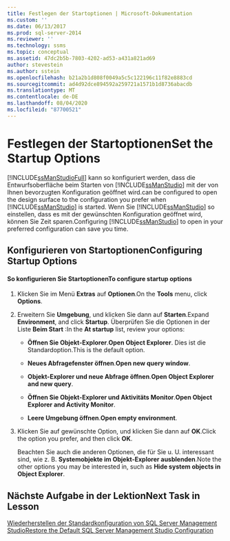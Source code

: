 ```yaml
---
title: Festlegen der Startoptionen | Microsoft-Dokumentation
ms.custom: ''
ms.date: 06/13/2017
ms.prod: sql-server-2014
ms.reviewer: ''
ms.technology: ssms
ms.topic: conceptual
ms.assetid: 47dc2b5b-7803-4202-ad53-a431a821ad69
author: stevestein
ms.author: sstein
ms.openlocfilehash: b21a2b1d808f0049a5c5c122196c11f82e8883cd
ms.sourcegitcommit: ad4d92dce894592a259721a1571b1d8736abacdb
ms.translationtype: MT
ms.contentlocale: de-DE
ms.lasthandoff: 08/04/2020
ms.locfileid: "87700521"
---
```

# <a name="set-the-startup-options"></a><span data-ttu-id="69e82-102">Festlegen der Startoptionen</span><span class="sxs-lookup"><span data-stu-id="69e82-102">Set the Startup Options</span></span>
  [!INCLUDE[ssManStudioFull](../../includes/ssmanstudiofull-md.md)] <span data-ttu-id="69e82-103">kann so konfiguriert werden, dass die Entwurfsoberfläche beim Starten von [!INCLUDE[ssManStudio](../../includes/ssmanstudio-md.md)] mit der von Ihnen bevorzugten Konfiguration geöffnet wird.</span><span class="sxs-lookup"><span data-stu-id="69e82-103">can be configured to open the design surface to the configuration you prefer when [!INCLUDE[ssManStudio](../../includes/ssmanstudio-md.md)] is started.</span></span> <span data-ttu-id="69e82-104">Wenn Sie [!INCLUDE[ssManStudio](../../includes/ssmanstudio-md.md)] so einstellen, dass es mit der gewünschten Konfiguration geöffnet wird, können Sie Zeit sparen.</span><span class="sxs-lookup"><span data-stu-id="69e82-104">Configuring [!INCLUDE[ssManStudio](../../includes/ssmanstudio-md.md)] to open in your preferred configuration can save you time.</span></span>  
  
## <a name="configuring-startup-options"></a><span data-ttu-id="69e82-105">Konfigurieren von Startoptionen</span><span class="sxs-lookup"><span data-stu-id="69e82-105">Configuring Startup Options</span></span>  
  
#### <a name="to-configure-startup-options"></a><span data-ttu-id="69e82-106">So konfigurieren Sie Startoptionen</span><span class="sxs-lookup"><span data-stu-id="69e82-106">To configure startup options</span></span>  
  
1.  <span data-ttu-id="69e82-107">Klicken Sie im Menü **Extras** auf **Optionen**.</span><span class="sxs-lookup"><span data-stu-id="69e82-107">On the **Tools** menu, click **Options**.</span></span>  
  
2.  <span data-ttu-id="69e82-108">Erweitern Sie **Umgebung**, und klicken Sie dann auf **Starten**.</span><span class="sxs-lookup"><span data-stu-id="69e82-108">Expand **Environment**, and click **Startup**.</span></span> <span data-ttu-id="69e82-109">Überprüfen Sie die Optionen in der Liste **Beim Start** :</span><span class="sxs-lookup"><span data-stu-id="69e82-109">In the **At startup** list, review your options:</span></span>  
  
    -   <span data-ttu-id="69e82-110">**Öffnen Sie Objekt-Explorer**.</span><span class="sxs-lookup"><span data-stu-id="69e82-110">**Open Object Explorer**.</span></span> <span data-ttu-id="69e82-111">Dies ist die Standardoption.</span><span class="sxs-lookup"><span data-stu-id="69e82-111">This is the default option.</span></span>  
  
    -   <span data-ttu-id="69e82-112">**Neues Abfragefenster öffnen**.</span><span class="sxs-lookup"><span data-stu-id="69e82-112">**Open new query window**.</span></span>  
  
    -   <span data-ttu-id="69e82-113">**Objekt-Explorer und neue Abfrage öffnen**.</span><span class="sxs-lookup"><span data-stu-id="69e82-113">**Open Object Explorer and new query**.</span></span>  
  
    -   <span data-ttu-id="69e82-114">**Öffnen Sie Objekt-Explorer und Aktivitäts Monitor**.</span><span class="sxs-lookup"><span data-stu-id="69e82-114">**Open Object Explorer and Activity Monitor**.</span></span>  
  
    -   <span data-ttu-id="69e82-115">**Leere Umgebung öffnen**.</span><span class="sxs-lookup"><span data-stu-id="69e82-115">**Open empty environment**.</span></span>  
  
3.  <span data-ttu-id="69e82-116">Klicken Sie auf gewünschte Option, und klicken Sie dann auf **OK**.</span><span class="sxs-lookup"><span data-stu-id="69e82-116">Click the option you prefer, and then click **OK**.</span></span>  
  
     <span data-ttu-id="69e82-117">Beachten Sie auch die anderen Optionen, die für Sie u. U. interessant sind, wie z. B. **Systemobjekte im Objekt-Explorer ausblenden**.</span><span class="sxs-lookup"><span data-stu-id="69e82-117">Note the other options you may be interested in, such as **Hide system objects in Object Explorer**.</span></span>  
  
## <a name="next-task-in-lesson"></a><span data-ttu-id="69e82-118">Nächste Aufgabe in der Lektion</span><span class="sxs-lookup"><span data-stu-id="69e82-118">Next Task in Lesson</span></span>  
 [<span data-ttu-id="69e82-119">Wiederherstellen der Standardkonfiguration von SQL Server Management Studio</span><span class="sxs-lookup"><span data-stu-id="69e82-119">Restore the Default SQL Server Management Studio Configuration</span></span>](lesson-1-8-restore-the-default-sql-server-management-studio-configuration.md)  
  
  
